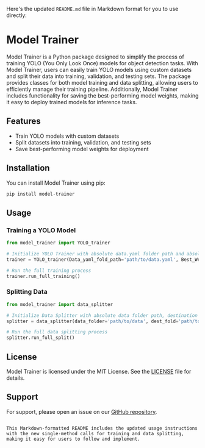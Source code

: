 Here's the updated `README.md` file in Markdown format for you to use directly:

# Model Trainer

Model Trainer is a Python package designed to simplify the process of training YOLO (You Only Look Once) models for object detection tasks. With Model Trainer, users can easily train YOLO models using custom datasets and split their data into training, validation, and testing sets. The package provides classes for both model training and data splitting, allowing users to efficiently manage their training pipeline. Additionally, Model Trainer includes functionality for saving the best-performing model weights, making it easy to deploy trained models for inference tasks.

## Features

- Train YOLO models with custom datasets
- Split datasets into training, validation, and testing sets
- Save best-performing model weights for deployment

## Installation

You can install Model Trainer using pip:

```bash
pip install model-trainer
```

## Usage

### Training a YOLO Model

```python
from model_trainer import YOLO_trainer

# Initialize YOLO Trainer with absolute data.yaml folder path and absolute destination folder path for best weights
trainer = YOLO_trainer(Data_yaml_fold_path='path/to/data.yaml', Best_Weight_dest='path/to/destination', epochs=50)

# Run the full training process
trainer.run_full_training()
```

### Splitting Data

```python
from model_trainer import data_splitter

# Initialize Data Splitter with absolute data folder path, destination folder path, and number of classes
splitter = data_splitter(data_folder='path/to/data', dest_fold='path/to/destination', no_classes=3)

# Run the full data splitting process
splitter.run_full_split()
```

## License

Model Trainer is licensed under the MIT License. See the [LICENSE](LICENSE) file for details.

## Support

For support, please open an issue on our [GitHub repository](https://github.com/Rathoreatri03/Model_Trainer/issues).
```

This Markdown-formatted README includes the updated usage instructions with the new single-method calls for training and data splitting, making it easy for users to follow and implement.
